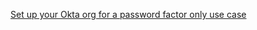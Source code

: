 [Set up your Okta org for a password factor only use case](/docs/guides/set-up-org/#set-up-your-okta-org-for-a-password-factor-only-use-case)
